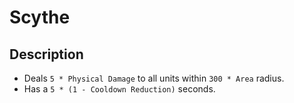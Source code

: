 # Scythe

## Description

- Deals `5 * Physical Damage` to all units within `300 * Area` radius.
- Has a `5 * (1 - Cooldown Reduction)` seconds.
